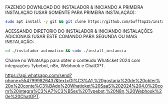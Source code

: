 FAZENDO DOWNLOAD DO INSTALADOR & INICIANDO A PRIMEIRA INSTALAÇÃO (USAR SOMENTE PARA PRIMEIRA INSTALAÇÃO):

```bash
sudo apt install -y git && git clone https://github.com/bufftop25/instalador-automatico && sudo chmod -R 777 instalador-automatico && cd instalador-automatico && sudo ./install_primaria
```

ACESSANDO DIRETORIO DO INSTALADOR & INICIANDO INSTALAÇÕES ADICIONAIS (USAR ESTE COMANDO PARA SEGUNDA OU MAIS INSTALAÇÃO:
```bash
cd ./instalador-automatico && sudo ./install_instancia
```
Chame no WhatsApp para obter o conteúdo Whaticket 2024 com integrações Tybebot, n8n, Webhook e ChatGPT.

https://api.whatsapp.com/send?phone=5547999826437&text=Ol%C3%A1,%20gostaria%20de%20obter%20o%20conte%C3%BAdo%20Whaticket%20SaaS%202024%204.0%20com%20integra%C3%A7%C3%B5es%20Typebot,%20N8n,%20Webhook%20e%20ChatGPT.
